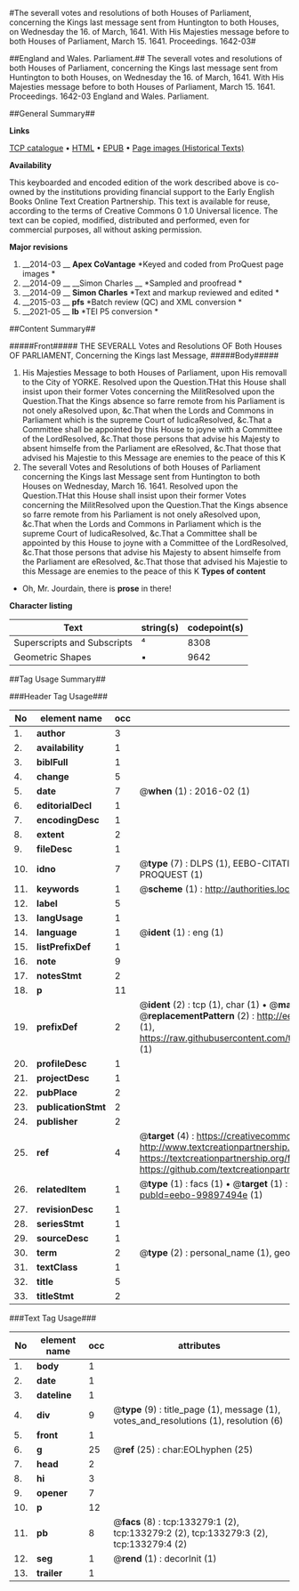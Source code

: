 #The severall votes and resolutions of both Houses of Parliament, concerning the Kings last message sent from Huntington to both Houses, on Wednesday the 16. of March, 1641. With His Majesties message before to both Houses of Parliament, March 15. 1641. Proceedings. 1642-03#

##England and Wales. Parliament.##
The severall votes and resolutions of both Houses of Parliament, concerning the Kings last message sent from Huntington to both Houses, on Wednesday the 16. of March, 1641. With His Majesties message before to both Houses of Parliament, March 15. 1641.
Proceedings. 1642-03
England and Wales. Parliament.

##General Summary##

**Links**

[TCP catalogue](http://www.ota.ox.ac.uk/tcp/)  • 
[HTML](http://tei.it.ox.ac.uk/tcp/Texts-HTML/free/A83/A83488.html)  • 
[EPUB](http://tei.it.ox.ac.uk/tcp/Texts-EPUB/free/A83/A83488.epub) • 
[Page images (Historical Texts)](https://historicaltexts.jisc.ac.uk/eebo-99897494e)

**Availability**

This keyboarded and encoded edition of the work described above is co-owned by the
    institutions providing financial support to the Early English Books Online Text Creation
    Partnership. This text is available for reuse, according to the terms of  Creative Commons 0 1.0 Universal
    licence. The text can be copied, modified, distributed and performed, even for commercial
    purposes, all without asking permission.

**Major revisions**

1. __2014-03 __ __Apex CoVantage__ *Keyed and coded from ProQuest page images *
1. __2014-09 __ __Simon Charles __ *Sampled and proofread *
1. __2014-09 __ __Simon Charles__ *Text and markup reviewed and edited *
1. __2015-03 __ __pfs__ *Batch review (QC) and XML conversion *
1. __2021-05 __ __lb__ *TEI P5 conversion *

##Content Summary##

#####Front#####
THE SEVERALL Votes and Resolutions OF Both Houses OF PARLIAMENT, Concerning the Kings last Message, 
#####Body#####

1. His Majesties Message to both Houses of Parliament, upon His removall to the City of YORKE.
Resolved upon the Question.THat this House shall insist upon their former Votes concerning the MilitResolved upon the Question.That the Kings absence so farre remote from his Parliament is not onely aResolved upon, &c.That when the Lords and Commons in Parliament which is the supreme Court of IudicaResolved, &c.That a Committee shall be appointed by this House to joyne with a Committee of the LordResolved, &c.That those persons that advise his Majesty to absent himselfe from the Parliament are eResolved, &c.That those that advised his Majestie to this Message are enemies to the peace of this K
1. The severall Votes and Resolutions of both Houses of Parliament concerning the Kings last Message sent from Huntington to both Houses on Wednesday, March 16. 1641.
Resolved upon the Question.THat this House shall insist upon their former Votes concerning the MilitResolved upon the Question.That the Kings absence so farre remote from his Parliament is not onely aResolved upon, &c.That when the Lords and Commons in Parliament which is the supreme Court of IudicaResolved, &c.That a Committee shall be appointed by this House to joyne with a Committee of the LordResolved, &c.That those persons that advise his Majesty to absent himselfe from the Parliament are eResolved, &c.That those that advised his Majestie to this Message are enemies to the peace of this K
**Types of content**

  * Oh, Mr. Jourdain, there is **prose** in there!

**Character listing**


|Text|string(s)|codepoint(s)|
|---|---|---|
|Superscripts             and Subscripts|⁴|8308|
|Geometric Shapes|▪|9642|

##Tag Usage Summary##

###Header Tag Usage###

|No|element name|occ|attributes|
|---|---|---|---|
|1.|__author__|3||
|2.|__availability__|1||
|3.|__biblFull__|1||
|4.|__change__|5||
|5.|__date__|7| @__when__ (1) : 2016-02 (1)|
|6.|__editorialDecl__|1||
|7.|__encodingDesc__|1||
|8.|__extent__|2||
|9.|__fileDesc__|1||
|10.|__idno__|7| @__type__ (7) : DLPS (1), EEBO-CITATION (1), VID (1), EEBO-PROQUEST (1), STC (2), PROQUEST (1)|
|11.|__keywords__|1| @__scheme__ (1) : http://authorities.loc.gov/ (1)|
|12.|__label__|5||
|13.|__langUsage__|1||
|14.|__language__|1| @__ident__ (1) : eng (1)|
|15.|__listPrefixDef__|1||
|16.|__note__|9||
|17.|__notesStmt__|2||
|18.|__p__|11||
|19.|__prefixDef__|2| @__ident__ (2) : tcp (1), char (1)  •  @__matchPattern__ (2) : ([0-9\-]+):([0-9IVX]+) (1), (.+) (1)  •  @__replacementPattern__ (2) : http://eebo.chadwyck.com/downloadtiff?vid=$1&page=$2 (1), https://raw.githubusercontent.com/textcreationpartnership/Texts/master/tcpchars.xml#$1 (1)|
|20.|__profileDesc__|1||
|21.|__projectDesc__|1||
|22.|__pubPlace__|2||
|23.|__publicationStmt__|2||
|24.|__publisher__|2||
|25.|__ref__|4| @__target__ (4) : https://creativecommons.org/publicdomain/zero/1.0/ (1), http://www.textcreationpartnership.org/docs/. (1), https://textcreationpartnership.org/faq/#faq05 (1), https://github.com/textcreationpartnership (1)|
|26.|__relatedItem__|1| @__type__ (1) : facs (1)  •  @__target__ (1) : https://data.historicaltexts.jisc.ac.uk/view?pubId=eebo-99897494e (1)|
|27.|__revisionDesc__|1||
|28.|__seriesStmt__|1||
|29.|__sourceDesc__|1||
|30.|__term__|2| @__type__ (2) : personal_name (1), geographic_name (1)|
|31.|__textClass__|1||
|32.|__title__|5||
|33.|__titleStmt__|2||


###Text Tag Usage###

|No|element name|occ|attributes|
|---|---|---|---|
|1.|__body__|1||
|2.|__date__|1||
|3.|__dateline__|1||
|4.|__div__|9| @__type__ (9) : title_page (1), message (1), votes_and_resolutions (1), resolution (6)|
|5.|__front__|1||
|6.|__g__|25| @__ref__ (25) : char:EOLhyphen (25)|
|7.|__head__|2||
|8.|__hi__|3||
|9.|__opener__|7||
|10.|__p__|12||
|11.|__pb__|8| @__facs__ (8) : tcp:133279:1 (2), tcp:133279:2 (2), tcp:133279:3 (2), tcp:133279:4 (2)|
|12.|__seg__|1| @__rend__ (1) : decorInit (1)|
|13.|__trailer__|1||
